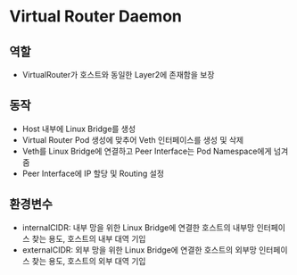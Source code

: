 # Virtual Router Daemon

## 역할
* VirtualRouter가 호스트와 동일한 Layer2에 존재함을 보장

## 동작
* Host 내부에 Linux Bridge를 생성
* Virtual Router Pod 생성에 맞추어 Veth 인터페이스를 생성 및 삭제
* Veth를 Linux Bridge에 연결하고 Peer Interface는 Pod Namespace에게 넘겨줌
* Peer Interface에 IP 할당 및 Routing 설정

## 환경변수
* internalCIDR: 내부 망을 위한 Linux Bridge에 연결한 호스트의 내부망 인터페이스 찾는 용도, 호스트의 내부 대역 기입
* externalCIDR: 외부 망을 위한 Linux Bridge에 연결한 호스트의 외부망 인터페이스 찾는 용도, 호스트의 외부 대역 기입